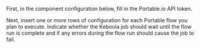 First, in the component configuration below, fill in the Portable.io API token.

Next, insert one or more rows of configuration for each Portable flow you plan to execute. Indicate whether the Keboola job should wait until the flow run is complete and if any errors during the flow run should cause the job to fail.